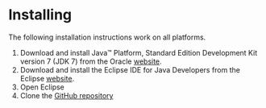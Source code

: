 Installing
==========

The following installation instructions work on all platforms.

 1. Download and install Java&trade; Platform, Standard Edition
    Development Kit version 7 (JDK 7) from the Oracle
    [website](http://www.oracle.com/technetwork/java/javase/downloads/jdk7-downloads-1880260.html).
 2. Download and install the Eclipse IDE for Java Developers from the
    Eclipse [website](https://www.eclipse.org/downloads/).
 3. Open Eclipse
 4. Clone the [GitHub repository](https://github.com/zacharyleung/single-facility-simulation) 

